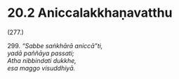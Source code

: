 

# 20.2 Aniccalakkhaṇavatthu



(277.)

299\. _“Sabbe saṅkhārā aniccā”ti,_  
_yadā paññāya passati;_  
_Atha nibbindati dukkhe,_  
_esa maggo visuddhiyā._  




